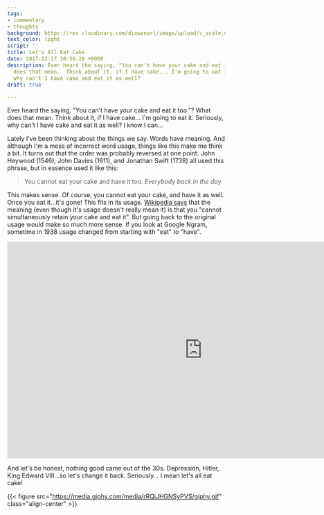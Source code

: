 ```yaml
---
tags:
- commentary
- thoughts
background: https://res.cloudinary.com/dixwznarl/image/upload/c_scale,q_auto:eco,w_2048/v1513568977/notebook/pretty-cake.jpg
text_color: light
script: ''
title: Let's All Eat Cake
date: 2017-12-17 20:56:28 +0000
description: Ever heard the saying, "You can't have your cake and eat it too."?  What
  does that mean.  Think about it, if I have cake... I'm going to eat it.  Seriously,
  why can't I have cake and eat it as well?
draft: true

---
```

Ever heard the saying, "You can't have your cake and eat it too."?  What does that mean.  Think about it, if I have cake... I'm going to eat it.  Seriously, why can't I have cake and eat it as well? I know I can...

Lately I've been thinking about the things we say.  Words have meaning.  And although I'm a mess of incorrect word usage, things like this make me think a bit.  It turns out that the order was probably reversed at one point.  John Heywood (1546), John Davies (1611), and Jonathan Swift (1738) all used this phrase, but in essence used it like this:

> You cannot eat your cake and have it too. 
> <cite>Everybody back in the day</cite>

This makes sense.  Of course, you cannot eat your cake, and have it as well.  Once you eat it...it's gone!  This fits in its usage.  [Wikipedia says](https://en.wikipedia.org/wiki/You_can%27t_have_your_cake_and_eat_it "you can't have your cake and eat it") that the meaning (even though it's usage doesn't really mean it) is that you "cannot simultaneously retain your cake and eat it".   But going back to the original usage would make so much more sense.  If you look at Google Ngram, sometime in 1938 usage changed from starting with "eat" to "have".

<iframe name="ngram_chart" src="https://books.google.com/ngrams/interactive_chart?content=eat+your+cake+and+have%2C+have+your+cake+and+eat&year_start=1800&year_end=2000&corpus=0&smoothing=3&direct_url=t1%3B%2Ceat%20your%20cake%20and%20have%3B%2Cc0%3B.t1%3B%2Chave%20your%20cake%20and%20eat%3B%2Cc0" width=900 height=500 marginwidth=0 marginheight=0 hspace=0 vspace=0 frameborder=0 scrolling=no></iframe>

And let's be honest, nothing good came out of the 30s.  Depression, Hitler, King Edward VIII...so let's change it back.  Seriously... I mean let's all eat cake!

{{< figure src="https://media.giphy.com/media/rRQiJHGNSyPVS/giphy.gif" class="align-center" >}}